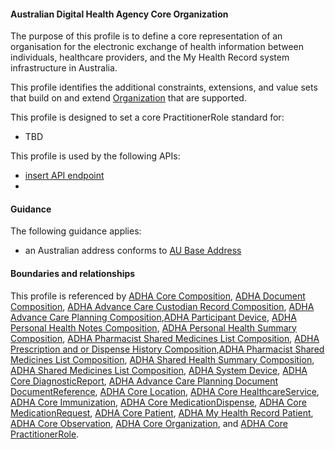 #### Australian Digital Health Agency Core Organization
The purpose of this profile is to define a core representation of an organisation for the electronic exchange of health information between individuals, healthcare providers, and the My Health Record system infrastructure in Australia.

This profile identifies the additional constraints, extensions, and value sets that build on and extend [Organization](http://hl7.org/fhir/R4/organization.html) that are supported. 

This profile is designed to set a core PractitionerRole standard for:
* TBD

This profile is used by the following APIs:
* [insert API endpoint](StructureDefinition-TBD-1.html)
* 
#### Guidance
The following guidance applies:
* an Australian address conforms to [AU Base Address](http://build.fhir.org/ig/hl7au/au-fhir-base/StructureDefinition-au-ihi.html)


#### Boundaries and relationships
This profile is referenced by 
[ADHA Core Composition](StructureDefinition-dh-composition-core-1.html), 
[ADHA Document Composition](StructureDefinition-dh-composition-document-1.html), 
[ADHA Advance Care Custodian Record Composition](StructureDefinition-dh-composition-document-1.html),
[ADHA Advance Care Planning Composition](StructureDefinition-dh-composition-document-1.html),[ADHA Participant Device](StructureDefinition-dh-device-participant-1.html), 
[ADHA Personal Health Notes Composition](StructureDefinition-dh-composition-phn-1.html),
[ADHA Personal Health Summary Composition](StructureDefinition-dh-composition-phs-1.html),
[ADHA Pharmacist Shared Medicines List Composition](StructureDefinition-dh-composition-psml-1.html),
[ADHA Prescription and or Dispense History Composition](StructureDefinition-dh-composition-pdl-1.html),[ADHA Pharmacist Shared Medicines List Composition](StructureDefinition-dh-composition-psml-1.html),
[ADHA Shared Health Summary Composition](StructureDefinition-dh-composition-shs-1.html),
[ADHA Shared Medicines List Composition](StructureDefinition-dh-composition-sml-1.html),
[ADHA System Device](StructureDefinition-dh-device-system-1.html), 
[ADHA Core DiagnosticReport](StructureDefinition-dh-diagnosticreport-core-1.html), 
[ADHA Advance Care Planning Document DocumentReference](StructureDefinition-dh-documentreference-core-1.html), 
[ADHA Core Location](StructureDefinition-dh-location-core-1.html), 
[ADHA Core HealthcareService](StructureDefinition-dh-healthcareservice-core-1.html), 
[ADHA Core Immunization](StructureDefinition-dh-immunization-core-1.html), 
[ADHA Core MedicationDispense](StructureDefinition-dh-medicationdispense-1.html),
[ADHA Core MedicationRequest](StructureDefinition-dh-medicationrequest-1.html),
[ADHA Core Patient](StructureDefinition-dh-patient-core-1.html), 
[ADHA My Health Record Patient](StructureDefinition-dh-patient-mhr-1.html),
[ADHA Core Observation](StructureDefinition-dh-observation-core-1.html),
[ADHA Core Organization](StructureDefinition-dh-organization-core-1.html), and
[ADHA Core PractitionerRole](StructureDefinition-dh-practitionerrole-core-1.html). 